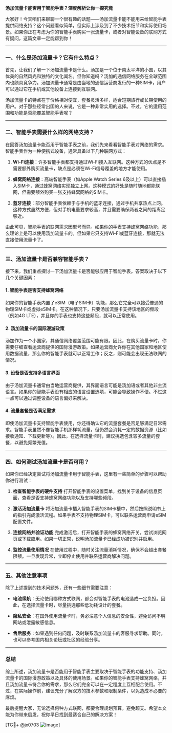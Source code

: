**汤加流量卡能否用于智能手表？深度解析让你一探究竟**

大家好！今天咱们来聊聊一个很有趣的话题——汤加流量卡能不能用来给智能手表提供网络支持？这个问题看似简单，但实际上涉及到了不少技术细节和实际使用场景。如果你正在考虑为你的智能手表购买一张流量卡，或者对智能设备的联网方式有疑问，这篇文章一定能帮到你！

---

### **一、什么是汤加流量卡？它有什么特点？**

首先，让我们了解一下汤加流量卡是什么。汤加是一个位于南太平洋的小国，以其优美的自然风光和独特的文化闻名。但你知道吗？汤加的通信网络服务在全球范围内也颇具竞争力。汤加流量卡通常是由当地的通信运营商发行的一种SIM卡，用户可以通过它在手机或其他设备上连接到互联网。

汤加流量卡的特点在于价格相对便宜，套餐灵活多样，适合短期旅行或长期使用的用户。对于那些经常出国的人来说，它是一种非常实用的选择。不过，它的适用范围和功能是否能覆盖智能手表呢？

---

### **二、智能手表需要什么样的网络支持？**

在回答汤加流量卡能否用于智能手表之前，我们先来看看智能手表对网络的需求。智能手表作为一种便携式设备，通常具备以下几种联网方式：

1. **Wi-Fi连接**：许多智能手表都支持通过Wi-Fi接入互联网。这种方式的优点是不需要额外购买流量卡，缺点是必须在Wi-Fi信号覆盖的地方才能使用。
   
2. **蜂窝网络连接**：高端智能手表（如Apple Watch Series 6及以上）可以直接插入SIM卡，通过蜂窝网络实现独立上网。这种模式的好处是随时随地都能联网，但需要额外购买一张支持蜂窝网络的SIM卡。

3. **蓝牙连接**：部分智能手表依赖于与手机的蓝牙连接，通过手机共享热点上网。这种方式虽然方便，但对手机电量要求较高，并且需要确保两者之间的距离足够近。

由此可见，智能手表的联网需求因型号而异。如果你的手表支持蜂窝网络功能，那么理论上是可以使用汤加流量卡的。但如果它只支持Wi-Fi或蓝牙连接，那就无法直接使用流量卡了。

---

### **三、汤加流量卡是否兼容智能手表？**

接下来，我们重点探讨一下汤加流量卡是否能够应用于智能手表。答案取决于以下几个关键因素：

#### 1. **智能手表是否支持蜂窝网络**
   如果你的智能手表内置了eSIM（电子SIM卡）功能，那么它完全可以接受普通的物理SIM卡或虚拟eSIM卡。在这种情况下，只要汤加流量卡支持该地区的频段（例如4G LTE），并且你的手表也支持这些频段，就可以正常使用。

#### 2. **汤加流量卡的国际漫游政策**
   汤加作为一个小国家，其通信网络覆盖范围可能有限。因此，在购买流量卡时，你需要仔细查看运营商提供的国际漫游政策。如果运营商允许你在其他国家和地区使用数据流量，那么你的智能手表就可以正常工作；反之，则可能会出现无法联网的情况。

#### 3. **设备是否支持多语言界面**
   由于汤加流量卡通常由当地运营商提供，其界面语言可能是汤加语或者其他非主流语言。如果你的智能手表没有相应的语言设置选项，可能会导致操作不便。不过这一点可以通过调整设备的语言偏好来解决。

#### 4. **流量套餐是否满足需求**
   即使汤加流量卡支持智能手表使用，你还得确认它的流量套餐是否足够满足日常需求。智能手表虽然不像智能手机那样耗流量，但仍然会消耗一定的数据资源（比如接收通知、下载更新等）。因此，在选择流量卡时，建议挑选包含较多流量的套餐，以避免频繁充值。

---

### **四、如何测试汤加流量卡是否可用？**

如果你已经决定尝试将汤加流量卡用于智能手表，这里有一些简单的步骤可以帮助你进行测试：

1. **检查智能手表的硬件支持**
   打开智能手表的设置菜单，找到关于设备的信息页面，查看是否支持蜂窝网络功能以及支持哪些频段。

2. **激活汤加流量卡**
   将汤加流量卡插入智能手表的SIM卡槽中，然后按照说明书上的指引完成激活流程。如果手表不支持物理SIM卡，可以联系运营商申请eSIM配置文件。

3. **连接网络并验证功能**
   完成激活后，打开智能手表的蜂窝网络开关，尝试浏览网页或下载应用。如果一切正常，说明汤加流量卡已经成功被识别并启用。

4. **监控流量使用情况**
   在使用过程中，随时关注流量消耗情况，确保不会超出套餐限额。一旦发现异常，立即停止使用并联系运营商解决问题。

---

### **五、其他注意事项**

除了上述提到的技术问题外，还有一些细节需要注意：

- **电池续航**：无论使用哪种方式联网，都会对智能手表的电池造成一定负担。因此，在选择流量卡时，尽量挑选那些低功耗设计的套餐。
  
- **隐私安全**：在国外使用流量卡时，务必注意个人信息的安全性，避免访问不明网站或泄露敏感信息。

- **售后服务**：如果遇到任何问题，及时联系汤加流量卡的客服寻求帮助。同时，也可以参考国内相关论坛或社区的经验分享。

---

### **总结**

综上所述，汤加流量卡是否能用于智能手表主要取决于智能手表的功能支持、汤加流量卡的国际漫游政策以及具体的使用场景。如果你的智能手表支持蜂窝网络，并且汤加流量卡符合你的需求，那么它们完全可以在一定程度上互相配合使用。不过，在实际操作前，建议充分了解双方的技术参数和限制条件，以免造成不必要的麻烦。

最后提醒大家，无论选择何种方式联网，都要合理规划预算，避免超支。希望本文能为你带来启发，祝你早日找到最适合自己的解决方案！

[TG💪+ @jx0703 ![Image](https://github.com/user-attachments/assets/dbca1d08-cadb-493c-b0ec-ad6f7a83f270)]